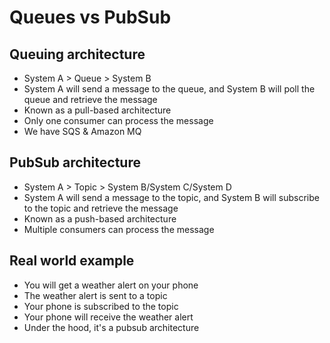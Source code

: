 # Queues vs PubSub

## Queuing architecture

- System A > Queue > System B
- System A will send a message to the queue, and System B will poll the queue and retrieve the message
- Known as a pull-based architecture
- Only one consumer can process the message
- We have SQS & Amazon MQ

## PubSub architecture

- System A > Topic > System B/System C/System D
- System A will send a message to the topic, and System B will subscribe to the topic and retrieve the message
- Known as a push-based architecture
- Multiple consumers can process the message

## Real world example

- You will get a weather alert on your phone
- The weather alert is sent to a topic
- Your phone is subscribed to the topic
- Your phone will receive the weather alert
- Under the hood, it's a pubsub architecture
